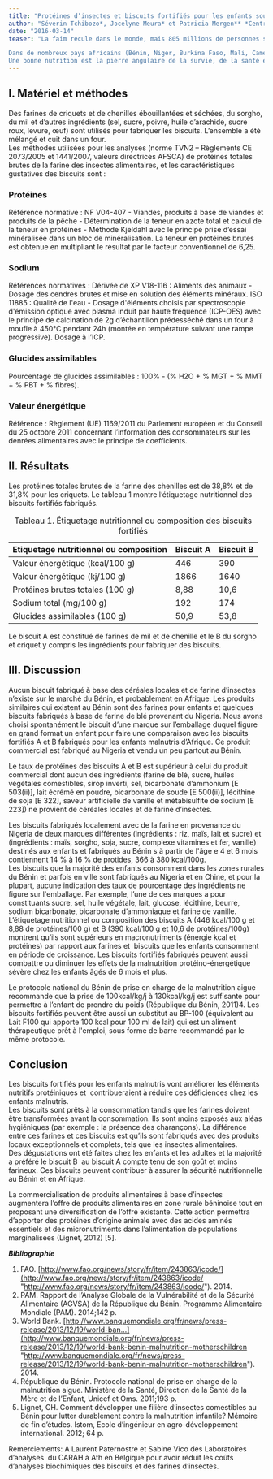 ```yaml
---
title: "Protéines d’insectes et biscuits fortifiés pour les enfants souffrant de malnutrition en Afrique"
author: "Séverin Tchibozo*, Jocelyne Meura* et Patricia Mergen** *Centre de Recherche pour la Gestion de la Biodiversité (CRGB), 04 B.p. 0385 Cotonou, Bénin** Muséum Royal de l’Afrique Centrale (MRAC), Leuvensesteenweg 13, 3080 Tervuren, Belgique"
date: "2016-03-14"
teaser: "La faim recule dans le monde, mais 805 millions de personnes souffrent encore de sous-alimentation chronique ([http://www.fao.org/news/story/fr/item/243863/icode/](http://www.fao.org/news/story/fr/item/243863/icode/ \"http://www.fao.org/news/story/fr/item/243863/icode/\")) [1]. En République du Bénin, la consommation d’aliments riches en fer, en protéines et en vitamine A est insuffisante dans les ménages, avec une alimentation pauvre et limitée. Environ 69 % des ménages ne consomment pas d’aliments riches en fer, 37 %, en protéines et 18 % en vitamine A (PAM, 2014)2. Au Bénin, 43 % des enfants souffrent de malnutrition chronique. Ce pourcentage est supérieur à la moyenne de 39 % observée en Afrique subsaharienne ([http://www.banquemondiale.org/fr/news/press-release/2013/12/19/world-ban...](http://www.banquemondiale.org/fr/news/press-release/2013/12/19/world-bank-benin-malnutrition-motherschildren \"http://www.banquemondiale.org/fr/news/press-release/2013/12/19/world-bank-benin-malnutrition-motherschildren\")) [3]. Un apport nutritionnel adapté est primordial pour assurer une meilleure santé à tout âge, mais surtout une croissance normale chez l’enfant. Lutter contre la sous-nutrition est essentiel pour réaliser les Objectifs du Millénaire pour le développement (OMD 1).

Dans de nombreux pays africains (Bénin, Niger, Burkina Faso, Mali, Cameroun, etc.), les insectes comestibles et les céréales font partie de l'alimentation traditionnelle. La transformation de ces ressources peut contribuer aux carences alimentaires. Surtout les protéines deviennent de plus en plus rares dans l’alimentation de l’homme. Cette déficience est très marquée dans le monde et particulièrement en Afrique. La fabrication de biscuits fortifiés contenant des protéines et des éléments énergétiques contribuerait à réduire ces déficiences, et permettrait particulièrement aux enfants malnutris de les combler.  
​Une bonne nutrition est la pierre angulaire de la survie, de la santé et du développement de l’enfant."
---
```


## I. Matériel et méthodes

Des farines de criquets et de chenilles ébouillantées et séchées, du sorgho, du mil et d’autres ingrédients (sel, sucre, poivre, huile d’arachide, sucre roux, levure, œuf) sont utilisés pour fabriquer les biscuits. L’ensemble a été mélangé et cuit dans un four.  
Les méthodes utilisées pour les analyses (norme TVN2 – Règlements CE 2073/2005 et 1441/2007, valeurs directrices AFSCA) de protéines totales brutes de la farine des insectes alimentaires, et les caractéristiques gustatives des biscuits sont :

### Protéines  

Référence normative : NF V04-407 - Viandes, produits à base de viandes et produits de la pêche - Détermination de la teneur en azote total et calcul de la teneur en protéines - Méthode Kjeldahl avec le principe prise d’essai minéralisée dans un bloc de minéralisation. La teneur en protéines brutes est obtenue en multipliant le résultat par le facteur conventionnel de 6,25.

### Sodium

Références normatives : Dérivée de XP V18-116 : Aliments des animaux - Dosage des cendres brutes et mise en solution des éléments minéraux. ISO 11885 : Qualité de l'eau - Dosage d'éléments choisis par spectroscopie d'émission optique avec plasma induit par haute fréquence (ICP-OES) avec le principe de calcination de 2g d’échantillon prédesséché dans un four à moufle à 450°C pendant 24h (montée en température suivant une rampe progressive). Dosage à l’ICP.

### Glucides assimilables

Pourcentage de glucides assimilables : 100% - (% H2O + % MGT + % MMT + % PBT + % fibres).

### Valeur énergétique

Référence : Règlement (UE) 1169/2011 du Parlement européen et du Conseil du 25 octobre 2011 concernant l’information des consommateurs sur les denrées alimentaires avec le principe de coefficients.

## II. Résultats

Les protéines totales brutes de la farine des chenilles est de 38,8% et de 31,8% pour les criquets. Le tableau 1 montre l’étiquetage nutritionnel des biscuits fortifiés fabriqués. 

<table>
<caption>Tableau 1. Étiquetage nutritionnel ou composition des biscuits fortifiés</caption>

<thead>

<tr>

<th scope="col">Etiquetage nutritionnel ou composition</th>

<th scope="col">Biscuit A</th>

<th scope="col">Biscuit B</th>

</tr>

</thead>

<tbody>

<tr>

<td>Valeur énergétique (kcal/100 g)</td>

<td>446</td>

<td>390</td>

</tr>

<tr>

<td>Valeur énergétique (kj/100 g)</td>

<td>1866</td>

<td>1640</td>

</tr>

<tr>

<td>Protéines brutes totales (100 g)</td>

<td>8,88</td>

<td>10,6</td>

</tr>

<tr>

<td>Sodium total (mg/100 g)</td>

<td>192</td>

<td>174</td>

</tr>

<tr>

<td>Glucides assimilables (100 g)</td>

<td>50,9</td>

<td>53,8</td>

</tr>

</tbody>

</table>

Le biscuit A est constitué de farines de mil et de chenille et le B du sorgho et criquet y compris les ingrédients pour fabriquer des biscuits.  

## III. Discussion

Aucun biscuit fabriqué à base des céréales locales et de farine d’insectes n’existe sur le marché du Bénin, et probablement en Afrique. Les produits similaires qui existent au Bénin sont des farines pour enfants et quelques biscuits fabriqués à base de farine de blé provenant du Nigeria. Nous avons choisi spontanément le biscuit d’une marque sur l’emballage duquel figure en grand format un enfant pour faire une comparaison avec les biscuits fortifiés A et B fabriqués pour les enfants malnutris d’Afrique. Ce produit commercial est fabriqué au Nigeria et vendu un peu partout au Bénin.

Le taux de protéines des biscuits A et B est supérieur à celui du produit commercial dont aucun des ingrédients (farine de blé, sucre, huiles végétales comestibles, sirop inverti, sel, bicarbonate d’ammonium [E 503(ii)], lait écrémé en poudre, bicarbonate de soude [E 500(ii)], lécithine de soja [E 322], saveur artificielle de vanille et métabisulfite de sodium [E 223]) ne provient de céréales locales et de farine d’insectes.

Les biscuits fabriqués localement avec de la farine en provenance du Nigeria de deux marques différentes (ingrédients : riz, maïs, lait et sucre) et (ingrédients : maïs, sorgho, soja, sucre, complexe vitamines et fer, vanille) destinés aux enfants et fabriqués au Bénin s à partir de l'âge e 4 et 6 mois contiennent 14 % à 16 % de protides, 366 à 380 kcal/100g.  
Les biscuits que la majorité des enfants consomment dans les zones rurales du Bénin et parfois en ville sont fabriqués au Nigeria et en Chine, et pour la plupart, aucune indication des taux de pourcentage des ingrédients ne figure sur l'emballage. Par exemple, l’une de ces marques a pour constituants sucre, sel, huile végétale, lait, glucose, lécithine, beurre, sodium bicarbonate, bicarbonate d’ammoniaque et farine de vanille. L’étiquetage nutritionnel ou composition des biscuits A (446 kcal/100 g et 8,88 de protéines/100 g) et B (390 kcal/100 g et 10,6 de protéines/100g) montrent qu’ils sont supérieurs en macronutriments (énergie kcal et protéines) par rapport aux farines et  biscuits que les enfants consomment en période de croissance. Les biscuits fortifiés fabriqués peuvent aussi combattre ou diminuer les effets de la malnutrition protéino-énergétique sévère chez les enfants âgés de 6 mois et plus.

Le protocole national du Bénin de prise en charge de la malnutrition aigue recommande que la prise de 100kcal/kg/j à 130kcal/kg/j est suffisante pour permettre à l’enfant de prendre du poids (République du Bénin, 2011)4. Les biscuits fortifiés peuvent être aussi un substitut au BP-100 (équivalent au Lait F100 qui apporte 100 kcal pour 100 ml de lait) qui est un aliment thérapeutique prêt à l'emploi, sous forme de barre recommandé par le même protocole.

## Conclusion

Les biscuits fortifiés pour les enfants malnutris vont améliorer les éléments nutritifs protéiniques et  contribueraient à réduire ces déficiences chez les enfants malnutris.  
Les biscuits sont prêts à la consommation tandis que les farines doivent être transformées avant la consommation. Ils sont moins exposés aux aléas hygiéniques (par exemple : la présence des charançons). La différence entre ces farines et ces biscuits est qu’ils sont fabriqués avec des produits locaux exceptionnels et complets, tels que les insectes alimentaires.  
Des dégustations ont été faites chez les enfants et les adultes et la majorité a préféré le biscuit B  au biscuit A compte tenu de son goût et moins farineux. Ces biscuits peuvent contribuer à assurer la sécurité nutritionnelle au Bénin et en Afrique. 

La commercialisation de produits alimentaires à base d’insectes augmentera l’offre de produits alimentaires en zone rurale béninoise tout en proposant une diversification de l’offre existante. Cette action permettra d’apporter des protéines d’origine animale avec des acides aminés essentiels et des micronutriments dans l’alimentation de populations marginalisées (Lignet, 2012) [5].

_**Bibliographie**_

1.  FAO. [http://www.fao.org/news/story/fr/item/243863/icode/](http://www.fao.org/news/story/fr/item/243863/icode/ "http://www.fao.org/news/story/fr/item/243863/icode/"). 2014.  
2.  PAM. Rapport de l’Analyse Globale de la Vulnérabilité et de la Sécurité Alimentaire (AGVSA) de la République du Bénin. Programme Alimentaire Mondiale (PAM). 2014;142 p.  
3.  World Bank. [http://www.banquemondiale.org/fr/news/press-release/2013/12/19/world-ban...](http://www.banquemondiale.org/fr/news/press-release/2013/12/19/world-bank-benin-malnutrition-motherschildren "http://www.banquemondiale.org/fr/news/press-release/2013/12/19/world-bank-benin-malnutrition-motherschildren"). 2014.  
4.  République du Bénin. Protocole national de prise en charge de la malnutrition aigue. Ministère de la Santé, Direction de la Santé de la Mère et de l’Enfant, Unicef et Oms. 2011;193 p.  
5.  Lignet, CH. Comment développer une filière d’insectes comestibles au Bénin pour lutter durablement contre la malnutrition infantile? Mémoire de fin d’études. Istom, Ecole d’ingénieur en agro-développement international. 2012; 64 p.

Remerciements: A Laurent Paternostre et Sabine Vico des Laboratoires d’analyses  du CARAH à Ath en Belgique pour avoir réduit les coûts d’analyses biochimiques des biscuits et des farines d’insectes.